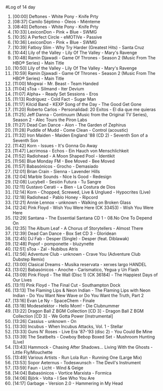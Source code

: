 #Log of 14 day

1. [00:00] Deftones - White Pony - Knife Prty
1. [08:37] Camilo Séptimo - Óleos - Miénteme
1. [08:40] Deftones - White Pony - Knife Prty
1. [10:33] LexiconDon - Pink + Blue - SWMG
1. [10:35] A Perfect Circle - eMOTIVe - Passive
1. [10:36] LexiconDon - Pink + Blue - SWMG
1. [10:39] Fatboy Slim - Why Try Harder (Greatest Hits) - Santa Cruz
1. [10:44] Lily of the Valley - Lily Of The Valley - Mary's Ravenge
1. [10:48] Ramin Djawadi - Game Of Thrones - Season 2 (Music From The HBO® Series) - Main Title
1. [10:50] Lily of the Valley - Lily Of The Valley - Mary's Ravenge
1. [10:59] Ramin Djawadi - Game Of Thrones - Season 2 (Music From The HBO® Series) - Main Title
1. [11:00] Mogwai - Mr. Beast - Team Handed
1. [11:04] sToa - Silmand - Iter Devium
1. [11:07] Alpha+ - Ready Set Sessions - Eros
1. [11:13] Rodriguez - Cold Fact - Sugar Man
1. [11:17] Kilcid Band - KEXP Song of the Day - The Good Get Gone
1. [11:20] Roberto Carlos - Personalidad: 20 Exitos - El dia que me quieras
1. [11:25] Jeff Danna - Continuum (Music from the Original TV Series), Season 2 - Alec Tours the Piron Labs
1. [11:27] Dead Can Dance - Aion - The Garden of Zephirus
1. [11:28] Puddle of Mudd - Come Clean - Control (acoustic)
1. [11:32] Iron Maiden - Maiden England '88 (CD 2) - Seventh Son of a Seventh Son
1. [11:42] Korn - Issues - It's Gonna Go Away
1. [11:47] Lacrimosa - Echos - Ein Hauch von Menschlichkeit
1. [11:52] Radiohead - A Moon Shaped Pool - Identikit
1. [11:56] Blue Monday FM - Bee Moved - Bee Moved
1. [11:57] Babasónicos - Grocho - Demasiado
1. [12:01] Brian Crain - Sienna - Lavender Hills
1. [12:04] Marble Sounds - Nice Is Good - Redesign
1. [12:08] Lucybell - Sesión Futura - Tu Sangre
1. [12:11] Gustavo Cerati - + Bien - La Costura de Dios
1. [12:14] Korn - Chopped, Screwed, Live & Unglued - Hypocrites (Live)
1. [12:18] Radiohead - Pablo Honey - Ripcord
1. [12:21] Annie Lennox - unknown - Walking on Broken Glass
1. [12:24] Pink Floyd - Wish You Were Here (CK 33453) - Wish You Were Here
1. [12:29] Santana - The Essential Santana CD 1 - 08.No One To Depend On
1. [12:35] The Album Leaf - A Chorus of Storytellers - Almost There
1. [12:39] Dead Can Dance - Box Set CD 3 - Gloridean
1. [12:45] DJ Fab - Desper (Single) - Desper (feat. Diblawak)
1. [12:48] Popof - pomponette - bluzynette
1. [12:51] sToa - Zal - Nubibus Atris
1. [12:56] Adventure Club - unknown - Crave You (Adventure Club Dubstep Remix)
1. [13:00] Clasical Dreams - Musika reservata - xerxes largo HANDEL
1. [13:02] Babasónicos - Anoche - Carismatico, Yegua y Un Flash
1. [13:09] Pink Floyd - The Wall (Disc 1) (CK 36184) - The Happiest Days of Our Lives
1. [13:11] Pink Floyd - The Final Cut - Southampton Dock
1. [13:13] The Flaming Lips & Neon Indian - The Flaming Lips with Neon Indian - Do You Want New Wave or Do You Want the Truth, Part 2
1. [13:16] Evan Le Ny - SpaceChem - Finale
1. [13:18] Modeselektor - Hello Mom! - Die Clubnummer
1. [13:22] Dragon Ball Z BGM Collection [CD 3] - Dragon Ball Z BGM Collection [CD 3] - We Gotta Power [Instrumental]
1. [13:26] Cassius - unknown - On
1. [13:30] Incubus - When Incubus Attacks, Vol. 1 - Stellar
1. [13:33] Guns N' Roses - Live Era '87-'93 (disc 2) - You Could Be Mine
1. [13:39] The Seatbelts - Cowboy Bebop Boxed Set - Mushroom Hunting (Live)
1. [13:43] Hammock - Chasing After Shadows... Living With the Ghosts - Little Fly/Mouchette
1. [13:49] Various Artists - Run Lola Run - Running One (Large Mix)
1. [13:53] Sopor Aeternus - Todeswunsch - The Devil's Instrument
1. [13:59] Faun - Licht - Wind & Geige
1. [14:04] Babasónicos - Vortice Marxista - Formica
1. [14:06] Björk - Volta - I See Who You Are
1. [14:17] Garbage - Version 2.0 - Hammering in My Head
